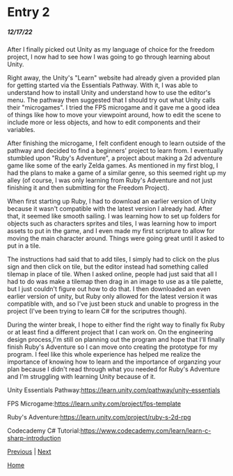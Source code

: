 # Entry 2
##### 12/17/22

After I finally picked out Unity as my language of choice for the freedom project, I now had to see how I was going to go through learning about Unity.

Right away, the Unity's "Learn" website had already given a provided plan for getting started via the Essentials Pathway. With it, I was able to understand how to install Unity and understand how to use the editor's menu. The pathway then suggested that I should try out what Unity calls their "microgames". I tried the FPS microgame and it gave me a good idea of things like how to move your viewpoint around, how to edit the scene to include more or less objects, and how to edit components and their variables.

After finishing the microgame, I felt confident enough to learn outside of the pathway and decided to find a beginners' project to learn from. I eventually stumbled upon "Ruby's Adventure", a project about making a 2d adventure game like some of the early Zelda games. As mentioned in my first blog, I had the plans to make a game of a similar genre, so this seemed right up my alley (of course, I was only learning from Ruby's Adventure and not just finishing it and then submitting for the Freedom Project).

When first starting up Ruby, I had to download an earlier version of Unity because it wasn't compatible with the latest version I already had. After that, it seemed like smooth sailing. I was learning how to set up folders for objects such as characters sprites and tiles, I was learning how to import assets to put in the game, and I even made my first scripture to allow for moving the main character around. Things were going great until it asked to put in a tile.

The instructions had said that to add tiles, I simply had to click on the plus sign and then click on tile, but the editor instead had something called tilemap in place of tile. When I asked online, people had just said that all I had to do was make a tilemap then drag in an image to use as a tile palette, but I just couldn't figure out how to do that. I then downloaded an even earlier version of unity, but Ruby only allowed for the latest version it was compatible with, and so I've just been stuck and unable to progress in the project (I've been trying to learn C# for the scriputres though).

During the winter break, I hope to either find the right way to finally fix Ruby or at least find a different project that I can work on. On the engineering design process,I'm still on planning out the program and hope that I'll finally finish Ruby's Adventure so I can move onto creating the prototype for my program. I feel like this whole experience has helped me realize the importance of knowing how to learn and the importance of organzing your plan because I didn't read through what you needed for Ruby's Adventure and I'm struggling with learning Unity because of it.

Unity Essentials Pathway:https://learn.unity.com/pathway/unity-essentials

FPS Microgame:https://learn.unity.com/project/fps-template

Ruby's Adventure:https://learn.unity.com/project/ruby-s-2d-rpg

Codecademy C# Tutorial:https://www.codecademy.com/learn/learn-c-sharp-introduction

[Previous](entry01.md) | [Next](entry03.md)

[Home](../README.md)
